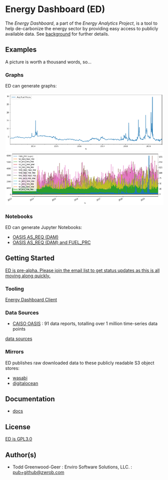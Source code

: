 # Energy Dashboard (ED)

The _Energy Dashboard_, a part of the _Energy Analytics Project_, is a tool to
help de-carbonize the energy sector by providing easy access to publicly
available data. See [background](./docs/background.md) for further details.

## Examples

A picture is worth a thousand words, so...

### Graphs

ED can generate graphs:

![graph1](./docs/caiso/caiso-oasis-avg-fuel-prices.png)
![graph2](./docs/caiso/caiso-oasis-avg-fuel-prices-and-fuel-prices-breakout.png.png)

### Notebooks

ED can generate Jupyter Notebooks:

* [OASIS AS_REQ (DAM)](./notebooks/oasis-as-req-dam.ipynb)
* [OASIS AS_REQ (DAM) and FUEL_PRC](./notebooks/oasis-as-req-dam-and-fuel-prc.ipynb)

## Getting Started

[ED is pre-alpha. Please join the email list to get status updates as this is all moving along
quickly.](https://groups.google.com/d/forum/energy-analytics-project)

### Tooling

[Energy Dashboard Client](https://github.com/energy-analytics-project/energy-dashboard-client.git)

### Data Sources

* [CAISO OASIS](oasis.caiso.com) : 91 data reports, totalling over 1 million time-series data points

[data sources](./data)

### Mirrors

ED publishes raw downloaded data to these publicly readable S3 object stores:

* [wasabi](http://eap.s3.us-west-1.wasabisys.com)
* [digitalocean](https://eap.sfo2.digitaloceanspaces.com)

## Documentation

* [docs](./docs)

## License

[ED is GPL3.0](./LICENSE)

## Author(s)

* Todd Greenwood-Geer : Enviro Software Solutions, LLC. : pub+github@zwrob.com
